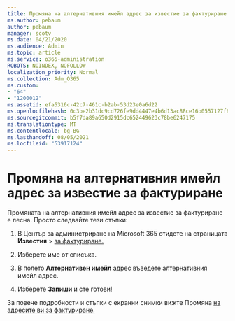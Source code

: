 ```yaml
---
title: Промяна на алтернативния имейл адрес за известие за фактуриране
ms.author: pebaum
author: pebaum
manager: scotv
ms.date: 04/21/2020
ms.audience: Admin
ms.topic: article
ms.service: o365-administration
ROBOTS: NOINDEX, NOFOLLOW
localization_priority: Normal
ms.collection: Adm_O365
ms.custom:
- "64"
- "1200012"
ms.assetid: efa5316c-42c7-461c-b2ab-53d23e0a6d22
ms.openlocfilehash: 0c3be2b31dc9cd726fe9dd4447e4b6d13ac88ce16b0557127f804a86fee3fb10
ms.sourcegitcommit: b5f7da89a650d2915dc652449623c78be6247175
ms.translationtype: MT
ms.contentlocale: bg-BG
ms.lasthandoff: 08/05/2021
ms.locfileid: "53917124"
---
```

# <a name="change-the-alternate-email-address-for-billing-notification"></a>Промяна на алтернативния имейл адрес за известие за фактуриране

Промяната на алтернативния имейл адрес за известие за фактуриране е лесна. Просто следвайте тези стъпки:
  
1. В Център за администриране на Microsoft 365 отидете на страницата **Известия** \> [за фактуриране.](https://go.microsoft.com/fwlink/p/?linkid=853212)  

2. Изберете име от списъка.

3. В полето **Алтернативен имейл** адрес въведете алтернативния имейл адрес.

4. Изберете **Запиши** и сте готови!

За повече подробности и стъпки с екранни снимки вижте Промяна [на адресите ви за фактуриране.](https://docs.microsoft.com/microsoft-365/commerce/billing-and-payments/change-your-billing-addresses)
  